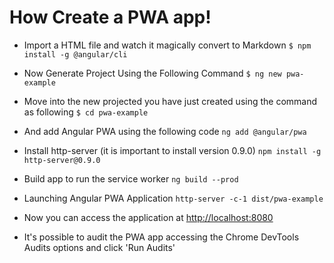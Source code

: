 # How Create a PWA app!

- Import a HTML file and watch it magically convert to Markdown
```$ npm install -g @angular/cli```

- Now Generate Project Using the Following Command
```$ ng new pwa-example```

- Move into the new projected you have just created using the command as following
```$ cd pwa-example```

- And add Angular PWA using the following code
```ng add @angular/pwa```

- Install http-server (it is important to install version 0.9.0)
```npm install -g http-server@0.9.0```

- Build app to run the service worker
```ng build --prod```

- Launching Angular PWA Application
```http-server -c-1 dist/pwa-example```

- Now you can access the application at <http://localhost:8080>

- It's possible to audit the PWA app accessing the Chrome DevTools Audits options and click 'Run Audits'
